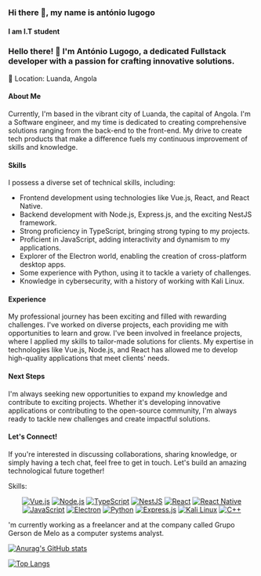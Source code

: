 ### Hi there 👋, my name is antónio lugogo
#### I am I.T student


### Hello there! 👋 I'm António Lugogo, a dedicated Fullstack developer with a passion for crafting innovative solutions.

📍 Location: Luanda, Angola

#### About Me
Currently, I'm based in the vibrant city of Luanda, the capital of Angola. I'm a Software engineer, and my time is dedicated to creating comprehensive solutions ranging from the back-end to the front-end. My drive to create tech products that make a difference fuels my continuous improvement of skills and knowledge.

#### Skills
I possess a diverse set of technical skills, including:

- Frontend development using technologies like Vue.js, React, and React Native.
- Backend development with Node.js, Express.js, and the exciting NestJS framework.
- Strong proficiency in TypeScript, bringing strong typing to my projects.
- Proficient in JavaScript, adding interactivity and dynamism to my applications.
- Explorer of the Electron world, enabling the creation of cross-platform desktop apps.
- Some experience with Python, using it to tackle a variety of challenges.
- Knowledge in cybersecurity, with a history of working with Kali Linux.

#### Experience
My professional journey has been exciting and filled with rewarding challenges. I've worked on diverse projects, each providing me with opportunities to learn and grow. I've been involved in freelance projects, where I applied my skills to tailor-made solutions for clients. My expertise in technologies like Vue.js, Node.js, and React has allowed me to develop high-quality applications that meet clients' needs.

#### Next Steps
I'm always seeking new opportunities to expand my knowledge and contribute to exciting projects. Whether it's developing innovative applications or contributing to the open-source community, I'm always ready to tackle new challenges and create impactful solutions.

#### Let's Connect!
If you're interested in discussing collaborations, sharing knowledge, or simply having a tech chat, feel free to get in touch. Let's build an amazing technological future together!

Skills:
<div align="center">
  
  [![Vue.js](https://img.shields.io/badge/-Vue.js-35495E?style=for-the-badge&logo=vuedotjs&logoColor=4FC08D)](https://vuejs.org/)
  [![Node.js](https://img.shields.io/badge/-Node.js-339933?style=for-the-badge&logo=nodedotjs&logoColor=white)](https://nodejs.org/)
  [![TypeScript](https://img.shields.io/badge/-TypeScript-3178C6?style=for-the-badge&logo=typescript&logoColor=white)](https://www.typescriptlang.org/)
  [![NestJS](https://img.shields.io/badge/-NestJS-E0234E?style=for-the-badge&logo=nestjs&logoColor=white)](https://nestjs.com/)
  [![React](https://img.shields.io/badge/-React-20232A?style=for-the-badge&logo=react&logoColor=61DAFB)](https://reactjs.org/)
  [![React Native](https://img.shields.io/badge/-React_Native-20232A?style=for-the-badge&logo=react&logoColor=61DAFB)](https://reactnative.dev/)
  [![JavaScript](https://img.shields.io/badge/-JavaScript-323330?style=for-the-badge&logo=javascript&logoColor=F7DF1E)](https://developer.mozilla.org/en-US/docs/Web/JavaScript)
  [![Electron](https://img.shields.io/badge/-Electron-2B2E3A?style=for-the-badge&logo=electron&logoColor=9FEAF9)](https://www.electronjs.org/)
  [![Python](https://img.shields.io/badge/-Python-FFD43B?style=for-the-badge&logo=python&logoColor=blue)](https://www.python.org/)
  [![Express.js](https://img.shields.io/badge/-Express.js-000000?style=for-the-badge&logo=express&logoColor=white)](https://expressjs.com/)
  [![Kali Linux](https://img.shields.io/badge/-Kali_Linux-557C94?style=for-the-badge&logo=kali-linux&logoColor=white)](https://www.kali.org/)
  [![C++](https://img.shields.io/badge/-C%2B%2B-00599C?style=for-the-badge&logo=c%2B%2B&logoColor=white)](https://isocpp.org/)

</div>

'm currently working as a freelancer and at the company called Grupo Gerson de Melo as a computer systems analyst.


[![Anurag's GitHub stats](https://github-readme-stats.vercel.app/api?username=DDarkLexs&show_icons=true&theme=dark)](https://github.com/anuraghazra/github-readme-stats)


[![Top Langs](https://github-readme-stats.vercel.app/api/top-langs/?username=DDarkLexs&layout=compact)](https://github.com/anuraghazra/github-readme-stats)


